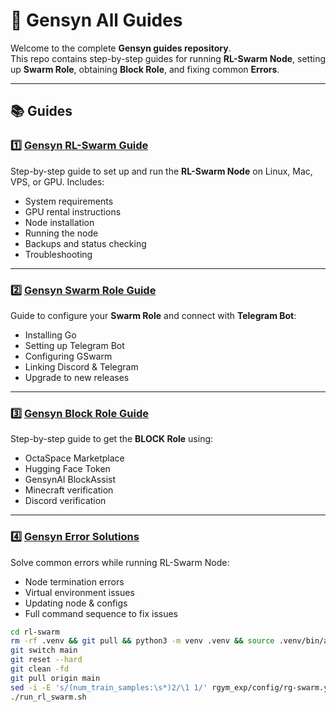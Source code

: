 # 🚀 Gensyn All Guides

Welcome to the complete **Gensyn guides repository**.  
This repo contains step-by-step guides for running **RL-Swarm Node**, setting up **Swarm Role**, obtaining **Block Role**, and fixing common **Errors**.

---

## 📚 Guides

### 1️⃣ [Gensyn RL-Swarm Guide](gensyn-rl-swarm-guide.md)
Step-by-step guide to set up and run the **RL-Swarm Node** on Linux, Mac, VPS, or GPU. Includes:
- System requirements
- GPU rental instructions
- Node installation
- Running the node
- Backups and status checking
- Troubleshooting

---

### 2️⃣ [Gensyn Swarm Role Guide](gensyn-swarm-role-guide.md)
Guide to configure your **Swarm Role** and connect with **Telegram Bot**:
- Installing Go
- Setting up Telegram Bot
- Configuring GSwarm
- Linking Discord & Telegram
- Upgrade to new releases

---

### 3️⃣ [Gensyn Block Role Guide](gensyn-block-role-guide.md)
Step-by-step guide to get the **BLOCK Role** using:
- OctaSpace Marketplace
- Hugging Face Token
- GensynAI BlockAssist
- Minecraft verification
- Discord verification

---

### 4️⃣ [Gensyn Error Solutions](gensyn-error-solutions.md)
Solve common errors while running RL-Swarm Node:
- Node termination errors
- Virtual environment issues
- Updating node & configs
- Full command sequence to fix issues

```bash
cd rl-swarm
rm -rf .venv && git pull && python3 -m venv .venv && source .venv/bin/activate
git switch main
git reset --hard
git clean -fd
git pull origin main
sed -i -E 's/(num_train_samples:\s*)2/\1 1/' rgym_exp/config/rg-swarm.yaml
./run_rl_swarm.sh
